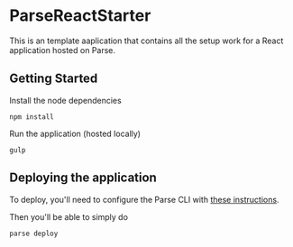 # ParseReactStarter

This is an template aaplication that contains all the setup work for a React application hosted on Parse.

## Getting Started

Install the node dependencies

    npm install
    
Run the application (hosted locally)

    gulp
    
## Deploying the application

To deploy, you'll need to configure the Parse CLI with [these instructions](https://parse.com/docs/cloudcode/guide#command-line).

Then you'll be able to simply do 

    parse deploy
